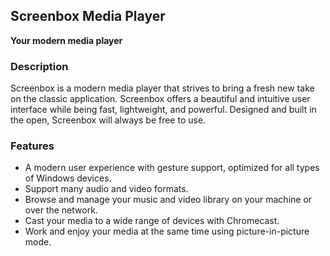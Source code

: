 <!-- Markdown version of store listing for localization. -->
<!-- Feel free to adapt or modify key points if necessary. -->
## Screenbox Media Player

**Your modern media player**

### Description

Screenbox is a modern media player that strives to bring a fresh new take on the classic application. Screenbox offers a beautiful and intuitive user interface while being fast, lightweight, and powerful. Designed and built in the open, Screenbox will always be free to use.

### Features

- A modern user experience with gesture support, optimized for all types of Windows devices.
- Support many audio and video formats.
- Browse and manage your music and video library on your machine or over the network.
- Cast your media to a wide range of devices with Chromecast.
- Work and enjoy your media at the same time using picture-in-picture mode.
